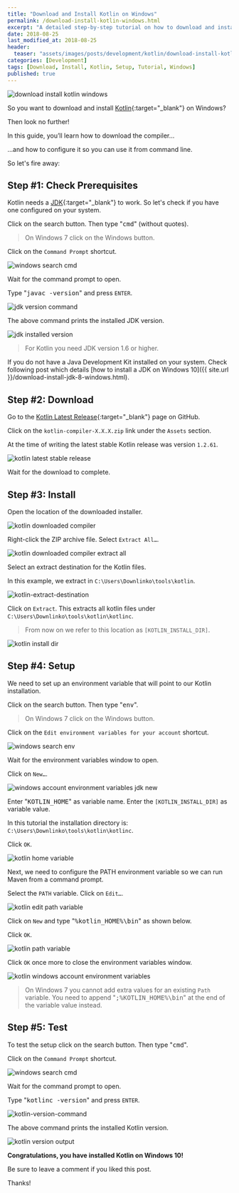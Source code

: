 ```yaml
---
title: "Download and Install Kotlin on Windows"
permalink: /download-install-kotlin-windows.html
excerpt: "A detailed step-by-step tutorial on how to download and install Kotlin on Windows 10."
date: 2018-08-25
last_modified_at: 2018-08-25
header:
  teaser: "assets/images/posts/development/kotlin/download-install-kotlin-windows.png"
categories: [Development]
tags: [Download, Install, Kotlin, Setup, Tutorial, Windows]
published: true
---
```


<img src="{{ site.url }}/assets/images/posts/development/kotlin/download-install-kotlin-windows.png" alt="download install kotlin windows" class="align-right title-image">

So you want to download and install [Kotlin](https://kotlinlang.org/){:target="_blank"} on Windows?

Then look no further!

In this guide, you’ll learn how to download the compiler…

…and how to configure it so you can use it from command line.

So let's fire away:

## Step #1: Check Prerequisites

Kotlin needs a [JDK](http://www.oracle.com/technetwork/java/javase/downloads/index.html){:target="_blank"} to work. So let's check if you have one configured on your system.

Click on the search button. Then type "<kbd>cmd</kbd>" (without quotes).

> On Windows 7 click on the Windows button.

Click on the `Command Prompt` shortcut.

<img src="{{ site.url }}/assets/images/posts/development/windows-search-cmd.png" alt="windows search cmd">

Wait for the command prompt to open.

Type "<kbd>javac -version</kbd>" and press `ENTER`.

<img src="{{ site.url }}/assets/images/posts/development/jdk-version-command.png" alt="jdk version command">

The above command prints the installed JDK version.

<img src="{{ site.url }}/assets/images/posts/development/jdk-installed-version.png" alt="jdk installed version">

> For Kotlin you need JDK version 1.6 or higher.

If you do not have a Java Development Kit installed on your system. Check following post which details [how to install a JDK on Windows 10]({{ site.url }}/download-install-jdk-8-windows.html).

## Step #2: Download

Go to the [Kotlin Latest Release](https://github.com/JetBrains/kotlin/releases/latest){:target="_blank"} page on GitHub.

Click on the `kotlin-compiler-X.X.X.zip` link under the `Assets` section.

At the time of writing the latest stable Kotlin release was version `1.2.61`.

<img src="{{ site.url }}/assets/images/posts/development/kotlin/kotlin-latest-stable-release.png" alt="kotlin latest stable release">

Wait for the download to complete.

## Step #3: Install

Open the location of the downloaded installer.

<img src="{{ site.url }}/assets/images/posts/development/kotlin/kotlin-downloaded-compiler.png" alt="kotlin downloaded compiler">

Right-click the ZIP archive file. Select `Extract All…`.

<img src="{{ site.url }}/assets/images/posts/development/kotlin/kotlin-downloaded-compiler-extract-all.png" alt="kotlin downloaded compiler extract all">

Select an extract destination for the Kotlin files.

In this example, we extract in `C:\Users\Downlinko\tools\kotlin`.

<img src="{{ site.url }}/assets/images/posts/development/kotlin/kotlin-extract-destination.png" alt="kotlin-extract-destination">

Click on `Extract`. This extracts all kotlin files under `C:\Users\Downlinko\tools\kotlin\kotlinc`.

> From now on we refer to this location as `[KOTLIN_INSTALL_DIR]`.

<img src="{{ site.url }}/assets/images/posts/development/kotlin/kotlin-install-dir.png" alt="kotlin install dir">

## Step #4: Setup

We need to set up an environment variable that will point to our Kotlin installation.

Click on the search button. Then type "<kbd>env</kbd>".

> On Windows 7 click on the Windows button.

Click on the `Edit environment variables for your account` shortcut.

<img src="{{ site.url }}/assets/images/posts/development/windows-search-env.png" alt="windows search env">

Wait for the environment variables window to open.

Click on `New…`.

<img src="{{ site.url }}/assets/images/posts/development/windows-account-environment-variables-jdk-new.png" alt="windows account environment variables jdk new">

Enter "<kbd>KOTLIN_HOME</kbd>" as variable name. Enter the `[KOTLIN_INSTALL_DIR]` as variable value.

In this tutorial the installation directory is: `C:\Users\Downlinko\tools\kotlin\kotlinc`.

Click `OK`.

<img src="{{ site.url }}/assets/images/posts/development/kotlin/kotlin-home-variable.png" alt="kotlin home variable">

Next, we need to configure the PATH environment variable so we can run Maven from a command prompt.

Select the `PATH` variable. Click on `Edit…`.

<img src="{{ site.url }}/assets/images/posts/development/kotlin/kotlin-edit-path-variable.png" alt="kotlin edit path variable">

Click on `New` and type "<kbd>%kotlin_HOME%\bin</kbd>" as shown below.

Click `OK`.

<img src="{{ site.url }}/assets/images/posts/development/kotlin/kotlin-path-variable.png" alt="kotlin path variable">

Click `OK` once more to close the environment variables window.

<img src="{{ site.url }}/assets/images/posts/development/kotlin/kotlin-windows-account-environment-variables.png" alt="kotlin windows account environment variables">

> On Windows 7 you cannot add extra values for an existing `Path` variable. You need to append "<kbd>;%KOTLIN_HOME%\bin</kbd>" at the end of the variable value instead.

## Step #5: Test

To test the setup click on the search button. Then type "<kbd>cmd</kbd>".

Click on the `Command Prompt` shortcut.

<img src="{{ site.url }}/assets/images/posts/development/windows-search-cmd.png" alt="windows search cmd">

Wait for the command prompt to open.

Type "<kbd>kotlinc -version</kbd>" and press `ENTER`.

<img src="{{ site.url }}/assets/images/posts/development/kotlin/kotlin-version-command.png" alt="kotlin-version-command">

The above command prints the installed Kotlin version.

<img src="{{ site.url }}/assets/images/posts/development/kotlin/kotlin-version-output.png" alt="kotlin version output">

**Congratulations, you have installed Kotlin on Windows 10!**

Be sure to leave a comment if you liked this post.

Thanks!
